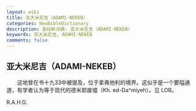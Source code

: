 ```yaml
---
layout: wiki
title: 亚大米尼吉（ADAMI-NEKEB）
categories: NewBibleDictionary
description: 圣经新词典: 亚大米尼吉（ADAMI-NEKEB）
keywords: 亚大米尼吉, ADAMI-NEKEB
comments: false
---
```


## 亚大米尼吉（ADAMI-NEKEB）

　　这地曾在书十九33中被提及，位于拿弗他利的境界。这似乎是一个要隘通道，有学者认为等于现代的德米耶废墟（Kh. ed-Da^miyeh）。见 LOB。

R.A.H.G.








